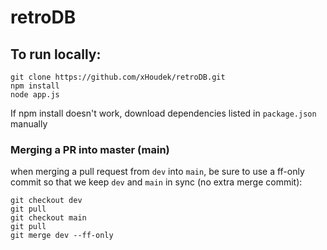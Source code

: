 # retroDB

## To run locally:

```
git clone https://github.com/xHoudek/retroDB.git
npm install
node app.js
```

If npm install doesn't work, download dependencies listed in `package.json` manually

### Merging a PR into master (main)

when merging a pull request from `dev` into `main`, be sure to use a ff-only commit so that we keep `dev` and `main` in sync (no extra merge commit):

```
git checkout dev
git pull
git checkout main
git pull
git merge dev --ff-only
```